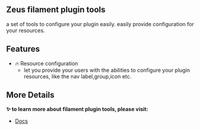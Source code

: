 ## Zeus filament plugin tools

a set of tools to configure your plugin easily.
easily provide configuration for your resources.

## Features

- 🔥 Resource configuration
    - let you provide your users with the abilities to configure your plugin resources, like the nav label,group,icon etc.

## More Details

**✨ to learn more about filament plugin tools, please visit:**

- [Docs](https://larazeus.com/filament-plugin-tools)
